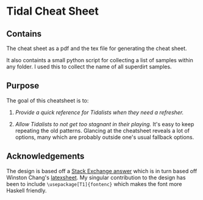 # Tidal Cheat Sheet

## Contains

The cheat sheet as a pdf and the tex file for generating the cheat sheet.

It also containts a small python script for collecting a list of samples within any folder. I used this to collect the name of all superdirt samples.

## Purpose

The goal of this cheatsheet is to:

1. _Provide a quick reference for Tidalists when they need a refresher._

1. _Allow Tidalists to not get too stagnant in their playing._ It's easy to keep repeating the old patterns. Glancing at the cheatsheet reveals a lot of options, many which are probably outside one's usual fallback options.

## Acknowledgements

The design is based off a [Stack Exchange answer](https://tex.stackexchange.com/questions/8827/preparing-cheat-sheets) which is in turn based off Winston Chang's [latexsheet](https://github.com/wch/latexsheet). My singular contribution to the design has been to include `\usepackage[T1]{fontenc}` which makes the font more Haskell friendly.